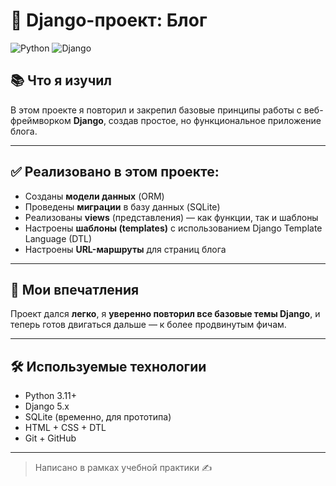 # 📝 Django-проект: Блог

![Python](https://img.shields.io/badge/Python-3.11-blue)
![Django](https://img.shields.io/badge/Django-4.2-green)

## 📚 Что я изучил

В этом проекте я повторил и закрепил базовые принципы работы с веб-фреймворком **Django**, создав простое, но функциональное приложение блога.

---

## ✅ Реализовано в этом проекте:

- Созданы **модели данных** (ORM)
- Проведены **миграции** в базу данных (SQLite)
- Реализованы **views** (представления) — как функции, так и шаблоны
- Настроены **шаблоны (templates)** с использованием Django Template Language (DTL)
- Настроены **URL-маршруты** для страниц блога

---

## 💬 Мои впечатления

Проект дался **легко**, я **уверенно повторил все базовые темы Django**, и теперь готов двигаться дальше — к более продвинутым фичам.

---

## 🛠 Используемые технологии
- Python 3.11+
- Django 5.x
- SQLite (временно, для прототипа)
- HTML + CSS + DTL
- Git + GitHub

---

> Написано в рамках учебной практики ✍️
